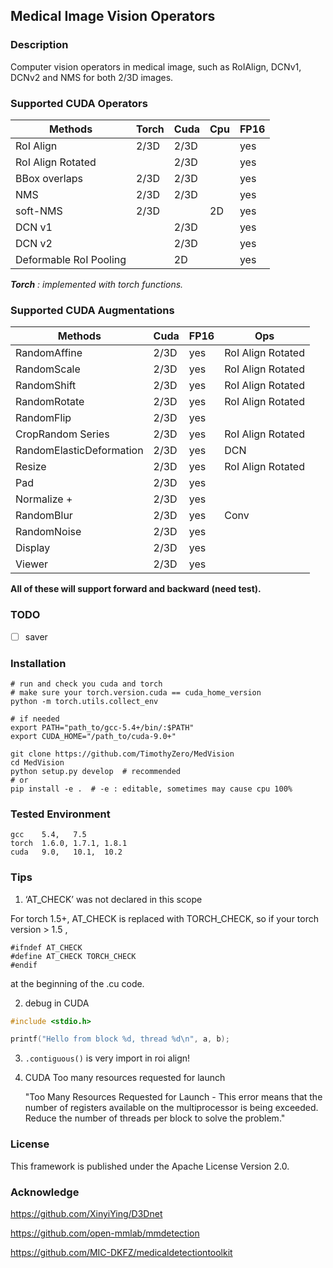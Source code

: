 ## Medical Image Vision Operators

### Description

Computer vision operators in medical image, such as RoIAlign, DCNv1, DCNv2 and NMS for both 2/3D images.

### Supported CUDA Operators

| Methods                | Torch | Cuda | Cpu  | FP16 |
| ---------------------- | ----- | ---- | ---- | ---- |
| RoI Align              | 2/3D  | 2/3D |      | yes  |
| RoI Align Rotated      |       | 2/3D |      | yes  |
| BBox overlaps          | 2/3D  | 2/3D |      | yes  |
| NMS                    | 2/3D  | 2/3D |      | yes  |
| soft-NMS               | 2/3D  |      | 2D   | yes  |
| DCN v1                 |       | 2/3D |      | yes  |
| DCN v2                 |       | 2/3D |      | yes  |
| Deformable RoI Pooling |       | 2D   |      | yes  |


***Torch** : implemented with torch functions.*


### Supported CUDA Augmentations
| Methods                  | Cuda | FP16 | Ops               |
| ------------------------ | ---- | ---- | ----------------- |
| RandomAffine             | 2/3D | yes  | RoI Align Rotated |
| RandomScale              | 2/3D | yes  | RoI Align Rotated |
| RandomShift              | 2/3D | yes  | RoI Align Rotated |
| RandomRotate             | 2/3D | yes  | RoI Align Rotated |
| RandomFlip               | 2/3D | yes  |                   |
| CropRandom Series        | 2/3D | yes  | RoI Align Rotated |
| RandomElasticDeformation | 2/3D | yes  | DCN               |
| Resize                   | 2/3D | yes  | RoI Align Rotated |
| Pad                      | 2/3D | yes  |                   |
| Normalize +              | 2/3D | yes  |                   |
| RandomBlur               | 2/3D | yes  | Conv              |
| RandomNoise              | 2/3D | yes  |                   |
| Display                  | 2/3D | yes  |                   |
| Viewer                   | 2/3D | yes  |                   |

**All of these will support forward and backward (need test).**


### TODO

- [ ] saver


### Installation

```shell
# run and check you cuda and torch
# make sure your torch.version.cuda == cuda_home_version
python -m torch.utils.collect_env

# if needed
export PATH="path_to/gcc-5.4+/bin/:$PATH"
export CUDA_HOME="/path_to/cuda-9.0+"

git clone https://github.com/TimothyZero/MedVision
cd MedVision
python setup.py develop  # recommended
# or
pip install -e .  # -e : editable, sometimes may cause cpu 100%
```


### Tested Environment

```
gcc    5.4,   7.5
torch  1.6.0, 1.7.1, 1.8.1
cuda   9.0,   10.1,  10.2
```

### Tips

1. ‘AT_CHECK’ was not declared in this scope

For torch 1.5+, AT_CHECK is replaced with TORCH_CHECK, so if your torch version > 1.5 ,
```cuda
#ifndef AT_CHECK
#define AT_CHECK TORCH_CHECK
#endif
```
at the beginning of the .cu code.

2. debug in CUDA
```c
#include <stdio.h>

printf("Hello from block %d, thread %d\n", a, b);
```

3. `.contiguous()` is very import in roi align!

4. CUDA Too many resources requested for launch
   
    "Too Many Resources Requested for Launch - This error means that the number of registers available on the multiprocessor is being exceeded. Reduce the number of threads per block to solve the problem."

### License

This framework is published under the Apache License Version 2.0.

### Acknowledge

https://github.com/XinyiYing/D3Dnet

https://github.com/open-mmlab/mmdetection

https://github.com/MIC-DKFZ/medicaldetectiontoolkit

